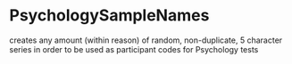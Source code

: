 # PsychologySampleNames
creates any amount (within reason) of random, non-duplicate, 5 character series in order to be used as participant codes for Psychology tests

